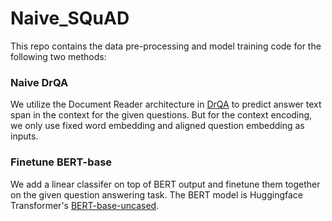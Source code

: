# Naive_SQuAD
This repo contains the data pre-processing and model training code for the following two methods:

### Naive DrQA
We utilize the Document Reader architecture in [DrQA](https://arxiv.org/abs/1704.00051) to predict answer text span in the context for the given questions. But for the context encoding, we only use fixed word embedding and aligned question embedding as inputs.

### Finetune BERT-base
We add a linear classifer on top of BERT output and finetune them together on the given question answering task. The BERT model is Huggingface Transformer's [BERT-base-uncased](https://huggingface.co/bert-base-uncased).
